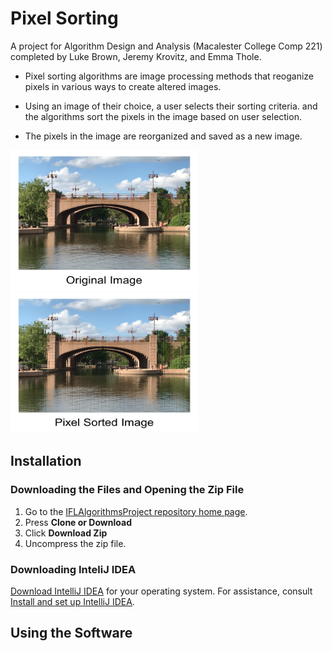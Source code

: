 # Pixel Sorting 

A project for Algorithm Design and Analysis (Macalester College Comp 221) completed by Luke Brown, Jeremy Krovitz, and Emma Thole. 

* Pixel sorting algorithms are image processing methods that reoganize pixels in various ways to create altered images. 

* Using an image of their choice, a user selects their sorting criteria. and the algorithms sort the pixels in the image based on user selection.  

* The pixels in the image are reorganized and saved as a new image. 


<img src="CentennialLakesBridgeOriginalImage.png" width="300" height="225">&nbsp;&nbsp;&nbsp;<img src="CentennialLakesBridgeSortedImage.png" width="300" height="225">



## Installation

### Downloading the Files and Opening the Zip File
1. Go to the [IFLAlgorithmsProject repository home page](https://github.com/jkrovitz/IFLAlgorithmsProject). 
2. Press **Clone or Download**
3. Click **Download Zip**
4. Uncompress the zip file. 

### Downloading InteliJ IDEA
[Download IntelliJ IDEA](https://www.jetbrains.com/idea/) for your operating system. For assistance, consult [Install and set up IntelliJ IDEA](https://www.jetbrains.com/help/idea/install-and-set-up-product.html).


## Using the Software




